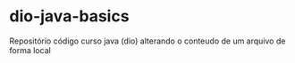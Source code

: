 # dio-java-basics
Repositório código curso java (dio)
alterando o conteudo de um arquivo de forma local